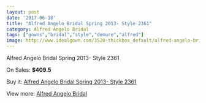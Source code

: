 ```yaml
---
layout: post
date: '2017-06-18'
title: "Alfred Angelo Bridal Spring 2013- Style 2361"
category: Alfred Angelo Bridal
tags: ["gowns","bridal","style","demure","alfred"]
image: http://www.idealgown.com/3520-thickbox_default/alfred-angelo-bridal-spring-2013-style-2361.jpg
---
```

Alfred Angelo Bridal Spring 2013- Style 2361

On Sales: **$409.5**
<a href="https://www.idealgown.com/en/alfred-angelo-bridal/1676-alfred-angelo-bridal-spring-2013-style-2361.html"><amp-img layout="responsive" width="600" height="600" src="//www.idealgown.com/3520-thickbox_default/alfred-angelo-bridal-spring-2013-style-2361.jpg" alt="Alfred Angelo Bridal Spring 2013- Style 2361 0" /></a>
<a href="https://www.idealgown.com/en/alfred-angelo-bridal/1676-alfred-angelo-bridal-spring-2013-style-2361.html"><amp-img layout="responsive" width="600" height="600" src="//www.idealgown.com/3522-thickbox_default/alfred-angelo-bridal-spring-2013-style-2361.jpg" alt="Alfred Angelo Bridal Spring 2013- Style 2361 1" /></a>
<a href="https://www.idealgown.com/en/alfred-angelo-bridal/1676-alfred-angelo-bridal-spring-2013-style-2361.html"><amp-img layout="responsive" width="600" height="600" src="//www.idealgown.com/3521-thickbox_default/alfred-angelo-bridal-spring-2013-style-2361.jpg" alt="Alfred Angelo Bridal Spring 2013- Style 2361 2" /></a>

Buy it: [Alfred Angelo Bridal Spring 2013- Style 2361](https://www.idealgown.com/en/alfred-angelo-bridal/1676-alfred-angelo-bridal-spring-2013-style-2361.html "Alfred Angelo Bridal Spring 2013- Style 2361")

View more: [Alfred Angelo Bridal](https://www.idealgown.com/en/28-alfred-angelo-bridal "Alfred Angelo Bridal")